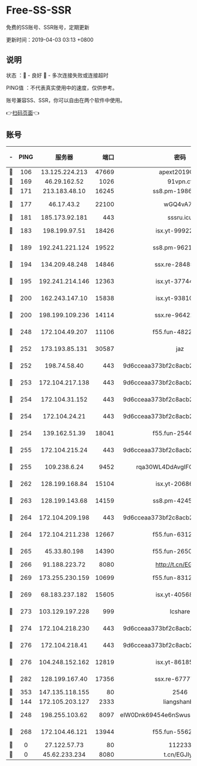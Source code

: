 # Free-SS-SSR

免费的SS账号、SSR账号，定期更新

更新时间：2019-04-03 03:13 +0800

## 说明

状态     ：🙂 - 良好 🙁 - 多次连接失败或连接超时

PING值   ：不代表真实使用中的速度，仅供参考。

账号兼容SS、SSR，你可以自由在两个软件中使用。

👉[扫码页面](https://liesauer.github.io/Free-SS-SSR/)👈

## 账号

|-|PING|服务器|端口|密码|加密方式|区域|
|:----:|:----:|:-----:|-----:|:----:|:----:|:----:|
|🙂|106|13.125.224.213|47669|apext2019001|chacha20|KR|
|🙂|169|46.29.162.52|1026|91vpn.cf|rc4-md5|RU|
|🙂|171|213.183.48.10|16245|ss8.pm-19866827|rc4-md5|RU|
|🙂|177|46.17.43.2|22100|wGQ4vA7D|aes-256-gcm|RU|
|🙂|181|185.173.92.181|443|sssru.icu|rc4-md5|RU|
|🙂|183|198.199.97.51|18426|isx.yt-99922501|aes-256-cfb|US|
|🙂|189|192.241.221.124|19522|ss8.pm-96213519|aes-256-cfb|US|
|🙂|194|134.209.48.248|14846|ssx.re-28485057|aes-256-cfb|US|
|🙂|195|192.241.214.146|12363|isx.yt-37744091|aes-256-cfb|US|
|🙂|200|162.243.147.10|15838|isx.yt-93810890|aes-256-cfb|US|
|🙂|200|198.199.109.236|14114|ssx.re-96422540|aes-256-cfb|US|
|🙂|248|172.104.49.207|11106|f55.fun-48229591|aes-256-cfb|SG|
|🙂|252|173.193.85.131|30587|jaz|aes-256-cfb|US|
|🙂|252|198.74.58.40|443|9d6cceaa373bf2c8acb22e60b6a58be6|aes-256-cfb|US|
|🙂|253|172.104.217.138|443|9d6cceaa373bf2c8acb22e60b6a58be6|aes-256-cfb|US|
|🙂|254|172.104.31.152|443|9d6cceaa373bf2c8acb22e60b6a58be6|aes-256-cfb|US|
|🙂|254|172.104.24.21|443|9d6cceaa373bf2c8acb22e60b6a58be6|aes-256-cfb|US|
|🙂|254|139.162.51.39|18041|f55.fun-25447232|aes-256-cfb|SG|
|🙂|255|172.104.215.24|443|9d6cceaa373bf2c8acb22e60b6a58be6|aes-256-cfb|US|
|🙂|255|109.238.6.24|9452|rqa30WL4DdAvgIFG6Fs3znzTa|aes-256-cfb|FR|
|🙂|262|128.199.168.84|15104|isx.yt-20686254|aes-256-cfb|SG|
|🙂|263|128.199.143.68|14159|ss8.pm-42455845|aes-256-cfb|SG|
|🙂|264|172.104.209.198|443|9d6cceaa373bf2c8acb22e60b6a58be6|aes-256-cfb|US|
|🙂|264|172.104.211.238|12667|f55.fun-63129226|aes-256-cfb|US|
|🙂|265|45.33.80.198|14390|f55.fun-26508924|aes-256-cfb|US|
|🙂|266|91.188.223.72|8080|http://t.cn/EGJIyrl|rc4-md5|RU|
|🙂|269|173.255.230.159|10699|f55.fun-83126038|aes-256-cfb|US|
|🙂|269|68.183.237.182|15605|isx.yt-40568030|aes-256-cfb|SG|
|🙂|273|103.129.197.228|999|lcshare|aes-256-cfb|US|
|🙂|274|172.104.218.230|443|9d6cceaa373bf2c8acb22e60b6a58be6|aes-256-cfb|US|
|🙂|276|172.104.218.41|443|9d6cceaa373bf2c8acb22e60b6a58be6|aes-256-cfb|US|
|🙂|276|104.248.152.162|12819|isx.yt-86185097|aes-256-cfb|SG|
|🙂|282|128.199.167.40|17356|ssx.re-67777927|aes-256-cfb|SG|
|🙂|353|147.135.118.155|80|2546|chacha20|US|
|🙂|144|172.105.203.127|2333|liangshanbo|chacha20|JP|
|🙂|248|198.255.103.62|8097|eIW0Dnk69454e6nSwuspv9DmS201tQ0D|aes-256-cfb|US|
|🙂|268|172.104.46.121|13944|f55.fun-55622382|aes-256-cfb|SG|
|🙁|0|27.122.57.73|80|112233|chacha20|HK|
|🙁|0|45.62.233.234|8080|t.cn/EGJIyrl|rc4-md5|CA|

